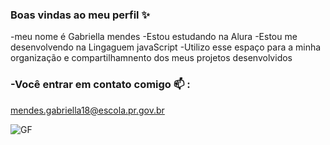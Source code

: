 ### Boas vindas ao meu perfil ✨
 

 -meu nome é Gabriella mendes 
 -Estou estudando na Alura 
 -Estou me desenvolvendo na Lingaguem javaScript
 -Utilizo esse espaço para a minha organização e compartilhamnento dos meus projetos desenvolvidos

### -Você  entrar em contato comigo 📫 :

mendes.gabriella18@escola.pr.gov.br

![]()![GF](https://github.com/user-attachments/assets/13bd9fb6-f339-4859-bf76-7285b7aeac4d)



